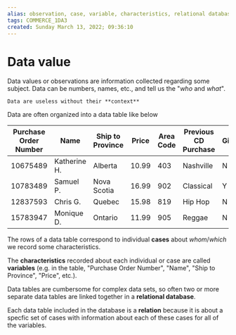 ```yaml
---
alias: observation, case, variable, characteristics, relational database, relation, data
tags: COMMERCE_1DA3
created: Sunday March 13, 2022; 09:36:10 
---
```

# Data value
Data values or observations are information collected regarding some subject. Data can be numbers, names, etc., and tell us the "*who* and *what*". 

```ad-warning
Data are useless without their **context**
```

Data are often organized into a data table like below

| Purchase Order Number | Name         | Ship to Province | Price | Area Code | Previous CD Purchase | Gift? | ASIN       |
| --------------------- | ------------ | ---------------- | ----- | --------- | -------------------- | ----- | ---------- |
| 10675489              | Katherine H. | Alberta          | 10.99 | 403       | Nashville            | N     | B0000015Y6 |
| 10783489              | Samuel P.    | Nova Scotia      | 16.99 | 902       | Classical            | Y     | B000002BK9 |
| 12837593              | Chris G.     | Quebec           | 15.98 | 819       | Hip Hop              | N     | B000068ZVQ |
| 15783947              | Monique D.   | Ontario          | 11.99 | 905       | Reggae               | N     | B000001OAA           |

The rows of a data table correspond to individual **cases** about *whom*/*which* we record some characteristics.

The **characteristics** recorded about each individual or case are called **variables** (e.g. in the table, "Purchase Order Number", "Name", "Ship to Province", "Price", etc.). 

Data tables are cumbersome for complex data sets, so often two or more separate data tables are linked together in a **relational database**. 

Each data table included in the database is a **relation** because it is about a specfic set of cases with information about each of these cases for all of the variables. 

